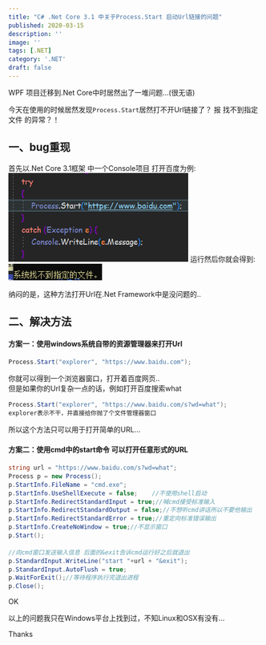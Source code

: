 ```yaml
---
title: "C# .Net Core 3.1 中关于Process.Start 启动Url链接的问题"
published: 2020-03-15
description: ''
image: ''
tags: [.NET]
category: '.NET'
draft: false 
---
```


WPF 项目迁移到.Net Core中时居然出了一堆问题...(很无语)

今天在使用的时候居然发现`Process.Start`居然打不开Url链接了？ 报 找不到指定文件 的异常？！

## 一、bug重现
首先以.Net Core 3.1框架 中一个Console项目  打开百度为例:  
![](./images/1188749-20200315160302099-148966890.png)
 运行然后你就会得到:  
 ![](./images/1188749-20200315160234202-2033210592.png)

 纳闷的是，这种方法打开Url在.Net Framework中是没问题的..  

## 二、解决方法
#### 方案一：使用windows系统自带的资源管理器来打开Url  
```csharp
Process.Start("explorer", "https://www.baidu.com");
```
你就可以得到一个浏览器窗口，打开着百度网页..  
但是如果你的Url复杂一点的话，例如打开百度搜索what  
```csharp
Process.Start("explorer", "https://www.baidu.com/s?wd=what");
explorer表示不干，并直接给你抛了个文件管理器窗口
```
所以这个方法只可以用于打开简单的URL...  

#### 方案二：使用cmd中的start命令 可以打开任意形式的URL
```csharp
string url = "https://www.baidu.com/s?wd=what";
Process p = new Process();
p.StartInfo.FileName = "cmd.exe";
p.StartInfo.UseShellExecute = false;    //不使用shell启动
p.StartInfo.RedirectStandardInput = true;//喊cmd接受标准输入
p.StartInfo.RedirectStandardOutput = false;//不想听cmd讲话所以不要他输出
p.StartInfo.RedirectStandardError = true;//重定向标准错误输出
p.StartInfo.CreateNoWindow = true;//不显示窗口
p.Start();

//向cmd窗口发送输入信息 后面的&exit告诉cmd运行好之后就退出
p.StandardInput.WriteLine("start "+url + "&exit");
p.StandardInput.AutoFlush = true;
p.WaitForExit();//等待程序执行完退出进程
p.Close();
```
OK  

 

以上的问题我只在Windows平台上找到过，不知Linux和OSX有没有...  

 

Thanks  
